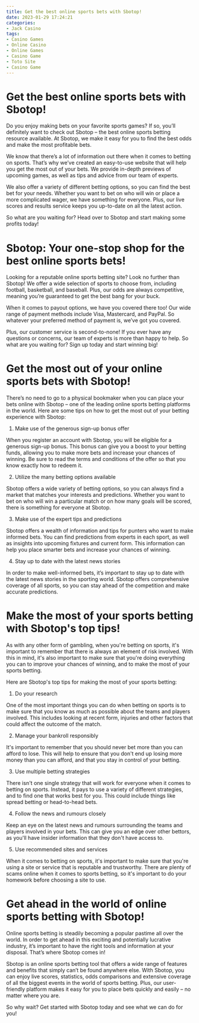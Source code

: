 ```yaml
---
title: Get the best online sports bets with Sbotop!
date: 2023-01-29 17:24:21
categories:
- Jack Casino
tags:
- Casino Games
- Online Casino
- Online Games
- Casino Game
- Toto Site
- Casino Game
---
```



#  Get the best online sports bets with Sbotop!

Do you enjoy making bets on your favorite sports games? If so, you’ll definitely want to check out Sbotop – the best online sports betting resource available. At Sbotop, we make it easy for you to find the best odds and make the most profitable bets.

We know that there’s a lot of information out there when it comes to betting on sports. That’s why we’ve created an easy-to-use website that will help you get the most out of your bets. We provide in-depth previews of upcoming games, as well as tips and advice from our team of experts.

We also offer a variety of different betting options, so you can find the best bet for your needs. Whether you want to bet on who will win or place a more complicated wager, we have something for everyone. Plus, our live scores and results service keeps you up-to-date on all the latest action.

So what are you waiting for? Head over to Sbotop and start making some profits today!

#  Sbotop: Your one-stop shop for the best online sports bets!

Looking for a reputable online sports betting site? Look no further than Sbotop! We offer a wide selection of sports to choose from, including football, basketball, and baseball. Plus, our odds are always competitive, meaning you’re guaranteed to get the best bang for your buck.

When it comes to payout options, we have you covered there too! Our wide range of payment methods include Visa, Mastercard, and PayPal. So whatever your preferred method of payment is, we’ve got you covered.

Plus, our customer service is second-to-none! If you ever have any questions or concerns, our team of experts is more than happy to help. So what are you waiting for? Sign up today and start winning big!

#  Get the most out of your online sports bets with Sbotop!

There’s no need to go to a physical bookmaker when you can place your bets online with Sbotop – one of the leading online sports betting platforms in the world. Here are some tips on how to get the most out of your betting experience with Sbotop:

1. Make use of the generous sign-up bonus offer

When you register an account with Sbotop, you will be eligible for a generous sign-up bonus. This bonus can give you a boost to your betting funds, allowing you to make more bets and increase your chances of winning. Be sure to read the terms and conditions of the offer so that you know exactly how to redeem it.

2. Utilize the many betting options available

Sbotop offers a wide variety of betting options, so you can always find a market that matches your interests and predictions. Whether you want to bet on who will win a particular match or on how many goals will be scored, there is something for everyone at Sbotop.

3. Make use of the expert tips and predictions

Sbotop offers a wealth of information and tips for punters who want to make informed bets. You can find predictions from experts in each sport, as well as insights into upcoming fixtures and current form. This information can help you place smarter bets and increase your chances of winning.

4. Stay up to date with the latest news stories

In order to make well-informed bets, it’s important to stay up to date with the latest news stories in the sporting world. Sbotop offers comprehensive coverage of all sports, so you can stay ahead of the competition and make accurate predictions.

#  Make the most of your sports betting with Sbotop's top tips!

As with any other form of gambling, when you're betting on sports, it's important to remember that there is always an element of risk involved. With this in mind, it's also important to make sure that you're doing everything you can to improve your chances of winning, and to make the most of your sports betting.

Here are Sbotop's top tips for making the most of your sports betting:

1. Do your research

One of the most important things you can do when betting on sports is to make sure that you know as much as possible about the teams and players involved. This includes looking at recent form, injuries and other factors that could affect the outcome of the match.

2. Manage your bankroll responsibly

It's important to remember that you should never bet more than you can afford to lose. This will help to ensure that you don't end up losing more money than you can afford, and that you stay in control of your betting.

3. Use multiple betting strategies

There isn't one single strategy that will work for everyone when it comes to betting on sports. Instead, it pays to use a variety of different strategies, and to find one that works best for you. This could include things like spread betting or head-to-head bets.

4. Follow the news and rumours closely

Keep an eye on the latest news and rumours surrounding the teams and players involved in your bets. This can give you an edge over other bettors, as you'll have insider information that they don't have access to.


 5. Use recommended sites and services

When it comes to betting on sports, it's important to make sure that you're using a site or service that is reputable and trustworthy. There are plenty of scams online when it comes to sports betting, so it's important to do your homework before choosing a site to use.

#  Get ahead in the world of online sports betting with Sbotop!

Online sports betting is steadily becoming a popular pastime all over the world. In order to get ahead in this exciting and potentially lucrative industry, it’s important to have the right tools and information at your disposal. That’s where Sbotop comes in!

Sbotop is an online sports betting tool that offers a wide range of features and benefits that simply can’t be found anywhere else. With Sbotop, you can enjoy live scores, statistics, odds comparisons and extensive coverage of all the biggest events in the world of sports betting. Plus, our user-friendly platform makes it easy for you to place bets quickly and easily – no matter where you are.

So why wait? Get started with Sbotop today and see what we can do for you!